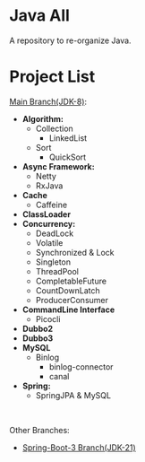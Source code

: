 # **Java All**

A repository to re-organize Java.


# **Project List**

[Main Branch(JDK-8)](https://github.com/JasonkayZK/java-all/tree/main):

- **Algorithm:**
  - Collection
    - LinkedList
  - Sort
    - QuickSort
- **Async Framework:**
  - Netty
  - RxJava
- **Cache**
  - Caffeine
- **ClassLoader**
- **Concurrency:**
  - DeadLock
  - Volatile
  - Synchronized & Lock
  - Singleton
  - ThreadPool
  - CompletableFuture
  - CountDownLatch
  - ProducerConsumer
- **CommandLine Interface**
  - Picocli
- **Dubbo2**
- **Dubbo3**
- **MySQL**
  - Binlog
    - binlog-connector
    - canal
- **Spring:**
  - SpringJPA & MySQL

<br/>

Other Branches:

- [Spring-Boot-3 Branch(JDK-21)](https://github.com/JasonkayZK/java-all/tree/spring-boot-3)
